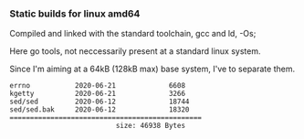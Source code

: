 ### Static builds for linux amd64

Compiled and linked with the standard toolchain, gcc and ld,  -Os;

Here go tools, not neccessarily present at a standard linux system.

Since I'm aiming at a 64kB (128kB max) base system, I've to separate them.


```
errno           2020-06-21             6608
kgetty          2020-06-21             3266
sed/sed         2020-06-12             18744
sed/sed.bak     2020-06-12             18320
===============================================
                          size: 46938 Bytes
```
